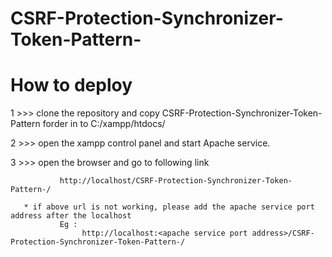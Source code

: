 # CSRF-Protection-Synchronizer-Token-Pattern-

# How to deploy

1 >>>  clone the repository and copy CSRF-Protection-Synchronizer-Token-Pattern forder in to C:/xampp/htdocs/

2 >>>  open the xampp control panel and start Apache service.

3 >>>  open the browser and go to following link

               http://localhost/CSRF-Protection-Synchronizer-Token-Pattern-/
       
       * if above url is not working, please add the apache service port address after the localhost
               Eg : 
                    http://localhost:<apache service port address>/CSRF-Protection-Synchronizer-Token-Pattern-/